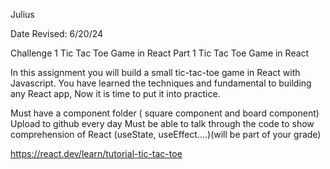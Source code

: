 
Julius

Date Revised: 6/20/24

Challenge 1 Tic Tac Toe Game in React Part 1
Tic Tac Toe Game in React

In this assignment you will build a small tic-tac-toe game in React with Javascript. You have learned the techniques and fundamental to building any React app, Now it is time to put it into practice.

Must have a component folder ( square component and board component)
Upload to github every day
Must be able to talk through the code to show comprehension of React (useState, useEffect....)(will be part of your grade) 

https://react.dev/learn/tutorial-tic-tac-toe

